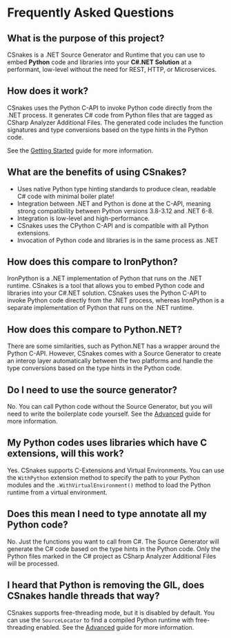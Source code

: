 # Frequently Asked Questions

## What is the purpose of this project?

CSnakes is a .NET Source Generator and Runtime that you can use to embed **Python** code and libraries into your **C#.NET Solution** at a performant, low-level without the need for REST, HTTP, or Microservices.

## How does it work?

CSnakes uses the Python C-API to invoke Python code directly from the .NET process. It generates C# code from Python files that are tagged as CSharp Analyzer Additional Files. The generated code includes the function signatures and type conversions based on the type hints in the Python code.

See the [Getting Started](getting-started.md) guide for more information.

## What are the benefits of using CSnakes?

- Uses native Python type hinting standards to produce clean, readable C# code with minimal boiler plate!
- Integration between .NET and Python is done at the C-API, meaning strong compatibility between Python versions 3.8-3.12 and .NET 6-8.
- Integration is low-level and high-performance.
- CSnakes uses the CPython C-API and is compatible with all Python extensions.
- Invocation of Python code and libraries is in the same process as .NET

## How does this compare to IronPython?

IronPython is a .NET implementation of Python that runs on the .NET runtime. CSnakes is a tool that allows you to embed Python code and libraries into your C#.NET solution. CSnakes uses the Python C-API to invoke Python code directly from the .NET process, whereas IronPython is a separate implementation of Python that runs on the .NET runtime.

## How does this compare to Python.NET?

There are some similarities, such as Python.NET has a wrapper around the Python C-API. However, CSnakes comes with a Source Generator to create an interop layer automatically between the two platforms and handle the type conversions based on the type hints in the Python code.

## Do I need to use the source generator?

No. You can call Python code without the Source Generator, but you will need to write the boilerplate code yourself. See the [Advanced](advanced.md#calling-python-without-the-source-generator) guide for more information.

## My Python codes uses libraries which have C extensions, will this work?

Yes. CSnakes supports C-Extensions and Virtual Environments. You can use the `WithPython` extension method to specify the path to your Python modules and the `.WithVirtualEnvironment()` method to load the Python runtime from a virtual environment.

## Does this mean I need to type annotate all my Python code?

No. Just the functions you want to call from C#. The Source Generator will generate the C# code based on the type hints in the Python code. Only the Python files marked in the C# project as CSharp Analyzer Additional Files will be processed.

## I heard that Python is removing the GIL, does CSnakes handle threads that way?

CSnakes supports free-threading mode, but it is disabled by default. You can use the `SourceLocator` to find a compiled Python runtime with free-threading enabled. See the [Advanced](advanced.md#free-threading-mode) guide for more information.
